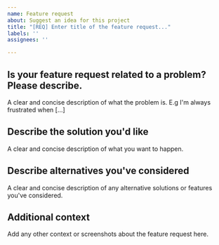 ```yaml
---
name: Feature request
about: Suggest an idea for this project
title: "[REQ] Enter title of the feature request..."
labels: ''
assignees: ''

---
```


## Is your feature request related to a problem? Please describe.
A clear and concise description of what the problem is. E.g I'm always frustrated when [...]

## Describe the solution you'd like
A clear and concise description of what you want to happen.

## Describe alternatives you've considered
A clear and concise description of any alternative solutions or features you've considered.

## Additional context
Add any other context or screenshots about the feature request here.
